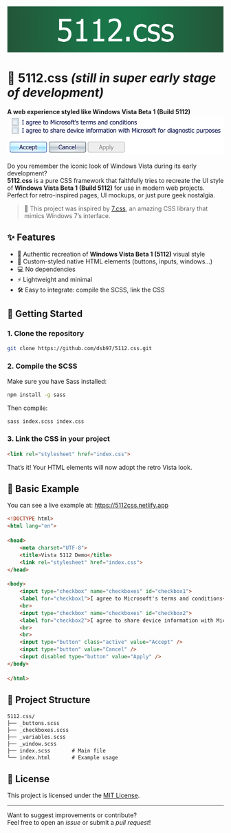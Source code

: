 ![5112.css Logo](images/logo.png)
# 🌄 5112.css *(still in super early stage of development)*

**A web experience styled like Windows Vista Beta 1 (Build 5112)**
![5112.css Screenshot](images/screenshot.png)

Do you remember the iconic look of Windows Vista during its early development?  
**5112.css** is a pure CSS framework that faithfully tries to recreate the UI style of **Windows Vista Beta 1 (Build 5112)** for use in modern web projects. Perfect for retro-inspired pages, UI mockups, or just pure geek nostalgia.

> 🧠 This project was inspired by [7.css](https://khang-nd.github.io/7.css/), an amazing CSS library that mimics Windows 7’s interface.

## ✨ Features

- 🎨 Authentic recreation of **Windows Vista Beta 1 (5112)** visual style  
- 🧱 Custom-styled native HTML elements (buttons, inputs, windows...)  
- 💻 No dependencies  
- ⚡ Lightweight and minimal  
- 🛠️ Easy to integrate: compile the SCSS, link the CSS

## 🚀 Getting Started

### 1. Clone the repository

```bash
git clone https://github.com/dsb97/5112.css.git
```

### 2. Compile the SCSS

Make sure you have Sass installed:

```bash
npm install -g sass
```

Then compile:

```bash
sass index.scss index.css
```

### 3. Link the CSS in your project

```html
<link rel="stylesheet" href="index.css">
```

That’s it! Your HTML elements will now adopt the retro Vista look.

## 🧩 Basic Example

You can see a live example at: https://5112css.netlify.app

```html
<!DOCTYPE html>
<html lang="en">

<head>
    <meta charset="UTF-8">
    <title>Vista 5112 Demo</title>
    <link rel="stylesheet" href="index.css">
</head>

<body>
    <input type="checkbox" name="checkboxes" id="checkbox1">
    <label for="checkbox1">I agree to Microsoft's terms and conditions</label>
    <br>
    <input type="checkbox" name="checkboxes" id="checkbox2">
    <label for="checkbox2">I agree to share device information with Microsoft for diagnostic purposes</label>
    <br>
    <br>
    <input type="button" class="active" value="Accept" />
    <input type="button" value="Cancel" />
    <input disabled type="button" value="Apply" />
</body>

</html>
```

## 📁 Project Structure

```
5112.css/
├── _buttons.scss
├── _checkboxes.scss
├── _variables.scss
├── _window.scss
├── index.scss       # Main file
└── index.html       # Example usage
```

## 📜 License

This project is licensed under the [MIT License](LICENSE).

---

Want to suggest improvements or contribute?  
Feel free to open an *issue* or submit a *pull request*!
